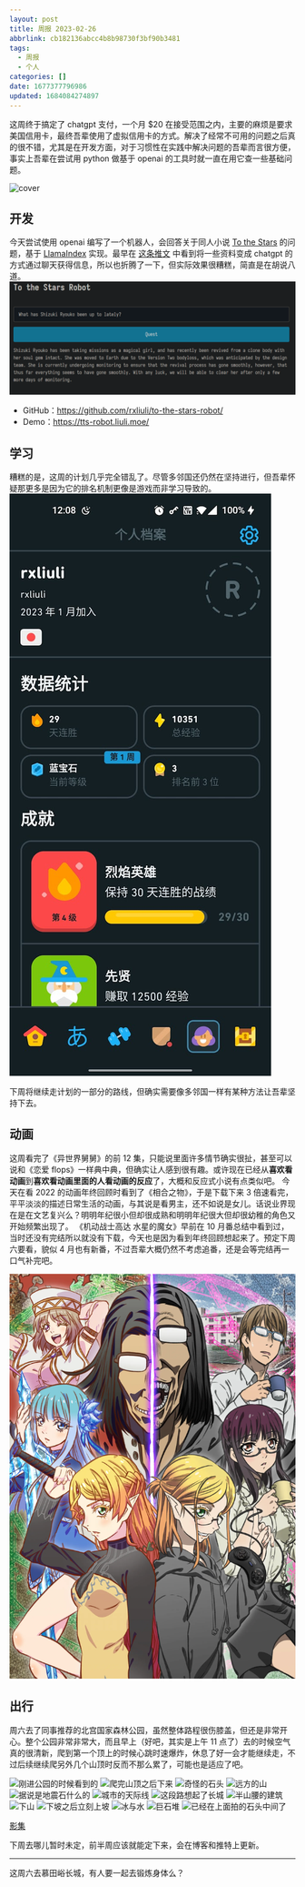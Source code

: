```yaml
---
layout: post
title: 周报 2023-02-26
abbrlink: cb182136abcc4b8b98730f3bf90b3481
tags:
  - 周报
  - 个人
categories: []
date: 1677377796986
updated: 1684084274897
---
```


这周终于搞定了 chatgpt 支付，一个月 $20 在接受范围之内，主要的麻烦是要求美国信用卡，最终吾辈使用了虚拟信用卡的方式。解决了经常不可用的问题之后真的很不错，尤其是在开发方面，对于习惯性在实践中解决问题的吾辈而言很方便，事实上吾辈在尝试用 python 做基于 openai 的工具时就一直在用它查一些基础问题。

![cover](https://image-proxy.rxliuli.com/?url=https://lh3.googleusercontent.com/pw/AMWts8Ab4SMOvO750Nzl0RaLVN336ambNiWDFniSzYuaM5tiafXpTx1dXt-WgL-ToVrbgQYIaQWhPOh1sEYsUoqQ9ixf2BS2kPXhELQqb3JPOUAiqOFM7BYpgA2bPvsAdgzOhRjvewGhFFBdMUvXnPVt7IYO=w1708-h1281-no)

## 开发

今天尝试使用 openai 编写了一个机器人，会回答关于同人小说 [To the Stars](https://tts.determinismsucks.net/wiki/Main_Page) 的问题，基于 [LlamaIndex](https://github.com/jerryjliu/gpt_index) 实现。最早在 [这条推文](https://twitter.com/nishuang/status/1628401383408893952?s=20) 中看到将一些资料变成 chatgpt 的方式通过聊天获得信息，所以也折腾了一下，但实际效果很糟糕，简直是在胡说八道。
![1677427466423.png](/resources/bf70ace9cb0044cfb9d7f72382fe3ade.png)

- GitHub：<https://github.com/rxliuli/to-the-stars-robot/>
- Demo：<https://tts-robot.liuli.moe/>

## 学习

糟糕的是，这周的计划几乎完全错乱了。尽管多邻国还仍然在坚持进行，但吾辈怀疑那更多是因为它的排名机制更像是游戏而非学习导致的。
![1677427842397.png](/resources/56573a9ebc364867a4b1398804afe328.png)

下周将继续走计划的一部分的路线，但确实需要像多邻国一样有某种方法让吾辈坚持下去。

## 动画

这周看完了《异世界舅舅》的前 12 集，只能说里面许多情节确实很扯，甚至可以说和《恋爱 flops》一样典中典，但确实让人感到很有趣。或许现在已经从**喜欢看动画**到**喜欢看动画里面的人看动画的反应**了，大概和反应式小说有点类似吧。
今天在看 2022 的动画年终回顾时看到了《相合之物》，于是下载下来 3 倍速看完，平平淡淡的描述日常生活的动画，与其说是看男主，还不如说是女儿。话说业界现在是在文艺复兴么？明明年纪很小但却很成熟和明明年纪很大但却很幼稚的角色又开始频繁出现了。
《机动战士高达 水星的魔女》早前在 10 月番总结中看到过，当时还没有完结所以就没有下载，今天也是因为看到年终回顾想起来了。预定下周六要看，貌似 4 月也有新番，不过吾辈大概仍然不考虑追番，还是会等完结再一口气补完吧。

![kv.webp](/resources/22c074442181417ba1c42611e08f1b30.webp)

## 出行

周六去了同事推荐的北宫国家森林公园，虽然整体路程很伤膝盖，但还是非常开心。整个公园非常非常大，而且早上（好吧，其实是上午 11 点了）去的时候空气真的很清新，爬到第一个顶上的时候心跳时速爆炸，休息了好一会才能继续走，不过后续继续爬另外几个山顶时反而不那么累了，可能也是适应了吧。

![刚进公园的时候看到的](https://image-proxy.rxliuli.com/?url=https://lh3.googleusercontent.com/pw/AMWts8DkjYeUEhTMIqsHOiqBHo-ZFCNnzegl30UoM6cp5a-J7pfVDfZGxJ2VcmGQtuZbQlyhryYWXJSrSnyhSv32A1YheXLJX_2605FvpCpbathsQgHlo3i2ettygFqttYLgexhN375u0g8pi5VCCZo2Avyb=w961-h1281-no)
![爬完山顶之后下来](https://image-proxy.rxliuli.com/?url=https://lh3.googleusercontent.com/pw/AMWts8AtT9bvJxcCTFr-0PcNcRJXW4ez0ijetl6BWnWi2zTQF8LZsZqVBfKouIeTjOYAeYXYxr1zlQ5m5Z9W03FQ9jnbbFTs_JtWkAgK4IYImN15f2Z3culRW-t9GsKgF-ikiGT5cQkcfchcwIh3CzLblAT4=w1003-h1337-no)
![奇怪的石头](https://image-proxy.rxliuli.com/?url=https://lh3.googleusercontent.com/pw/AMWts8BB4Y8bhKzbT-CWV18G8aRrVw_et3OFGbS_G_dEu7FVac4F4T60yfGyvQ5GtedeoVluHuiKPL8kSb2bvuES-3R-Uf3vN54GhjPxuBnQTg73OqkfINOd3XD1pjgbzRFFGUmWAcEMtVeZbReOI66VzCMi=w1003-h1337-no)
![远方的山](https://image-proxy.rxliuli.com/?url=https://lh3.googleusercontent.com/pw/AMWts8Ab4SMOvO750Nzl0RaLVN336ambNiWDFniSzYuaM5tiafXpTx1dXt-WgL-ToVrbgQYIaQWhPOh1sEYsUoqQ9ixf2BS2kPXhELQqb3JPOUAiqOFM7BYpgA2bPvsAdgzOhRjvewGhFFBdMUvXnPVt7IYO=w1783-h1337-no)
![据说是地震石什么的](https://image-proxy.rxliuli.com/?url=https://lh3.googleusercontent.com/pw/AMWts8C3MooAwUxV0d2HjTU577s3uG_BWRCrya0kxO_Go97h6ih79vKHYpgbJLnpZo3SPLU33UGakgw2db-rOaaXvGvILmjJjBDR_V6JU302uQ5C4LUDCEnTStb_xH867AHecysR7doRerHebFHU8jzKvhq4=w1003-h1337-no)
![城市的天际线](https://image-proxy.rxliuli.com/?url=https://lh3.googleusercontent.com/pw/AMWts8A1GiQAQCt6hHfd38pLAQ6Uj5l-qwOSlgEvLW94XdNj9DefnO5j7EvTkh0Sh6vfXFFJFkL82mJYRrZDuWWmOGKxVLHJuMT12ID8Q8q1G43inbqNpjQIYA8FT9swroWhfdJSPr10OvSaRaRCK0kaasuH=w1783-h1337-no)
![这段路想起了长城](https://image-proxy.rxliuli.com/?url=https://lh3.googleusercontent.com/pw/AMWts8DKNX8FYNqjKKI0RygHp5xQppe7TBKV4CB9XhEewPuVm4OLkTfUEV_HbbJ8K8OP7mwIOzeIETq-pdjPp1n3wEq6rKZyGJUhRiY8fz8FCqNXWwnTvDXqgJlHcPZ40OFqLYwfuit9Os3fyF4tH12vfLZb=w1003-h1337-no)
![半山腰的建筑](https://image-proxy.rxliuli.com/?url=https://lh3.googleusercontent.com/pw/AMWts8BAKSpC6nxxTXu-vN7inRxoYgYYpkIOyU2FwQfjt7Q-MtE1zHzuvjtlLGiOQTUrelLKGDtRZNCY10qMUke3treu_JBmxxvctWglR79wuZ_XROHl5HKq3faVuuqct_pvoUEpobrSJgq0iR6TYoASh8TG=w1783-h1337-no)
![下山](https://image-proxy.rxliuli.com/?url=https://lh3.googleusercontent.com/pw/AMWts8B8TXZ2bmF-OKqpXYmd4ued_8_lT8whIGDU0BFvmWQQz8y_URyxWIoWpI-KYJCVA4juJ7OXitT_bcAPYQ0a3Ky4gJF6CMGQPSpXqM5RipyBusf1MMO0yJ27uBPedCAusMN_BEbwbzICRvYikw6-PB2j=w1003-h1337-no)
![下坡之后立刻上坡](https://image-proxy.rxliuli.com/?url=https://lh3.googleusercontent.com/pw/AMWts8B1BjTjNzuQ15j003DVVFE8lZdqDgPdX2Hs_VBBVJHYRcMg1gZg5TYHhyFBdorsjHhXKak-YgQ4dI__UTiogbavMuo1sBbel5mXOOdxvfLRfEz8WsHOmPtizi_lBl3qGIVm5bTxjkaLUXj5ctW7sS4-=w1003-h1337-no)
![冰与水](https://image-proxy.rxliuli.com/?url=https://lh3.googleusercontent.com/pw/AMWts8DWQo6FxfDtwew0RwZhnZAenJ0RF-YqsGDcQSG4g7_gCHYfrTjk3ots6Fzm2VEaUv07Jk_kLzp-mBCqt-Xi82TTesb1BfQ5Ay3JHOT41iPvK0ZYv5Sn_SFDbmZzmyzsYzL5UaCizprhc87apMPJuYS9=w1783-h1337-no)
![巨石堆](https://image-proxy.rxliuli.com/?url=https://lh3.googleusercontent.com/pw/AMWts8Ag5SdMp74Ia5gq0caH-30ggBQRsd1BzYg9xqpU2fjQ2m505N01LHqsQZXuvXHUT4NYv1ZbTUUuee-zARCOQOs_I6y0ZoLaocauOSM8nvCufFzc7G0mqo5g336n9w75yTu-wrIC1xkEeagznR4oB5G5=w1003-h1337-no)
![已经在上面拍的石头中间了](https://image-proxy.rxliuli.com/?url=https://lh3.googleusercontent.com/pw/AMWts8DmQ22g31wSXC1h4oX4Nls76sO_mQfrxZd39OFlie9HlOacUaXoo9cy3sdNs5gWaYcYlEPkeuNV3Ii5gtHnwHUr2dcWpo50L7A8eK4oX6IlWZjLGYH_QElFs6V2-p3Pq3aGMBWz3rZCVyEft7ow03vb=w1003-h1337-no)

[影集](https://photos.app.goo.gl/se3ZeEgs1CAxcFPK8)

下周去哪儿暂时未定，前半周应该就能定下来，会在博客和推特上更新。

***

这周六去慕田峪长城，有人要一起去锻炼身体么？

